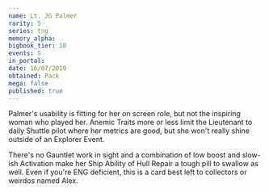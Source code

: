 ```yaml
---
name: Lt. JG Palmer
rarity: 5
series: tng
memory_alpha:
bigbook_tier: 10
events: 5
in_portal:
date: 16/07/2019
obtained: Pack
mega: false
published: true
---
```


Palmer's usability is fitting for her on screen role, but not the inspiring woman who played her. Anemic Traits more or less limit the Lieutenant to daily Shuttle pilot where her metrics are good, but she won't really shine outside of an Explorer Event.

There's no Gauntlet work in sight and a combination of low boost and slow-ish Activation make her Ship Ability of Hull Repair a tough pill to swallow as well. Even if you're ENG deficient, this is a card best left to collectors or weirdos named Alex.
